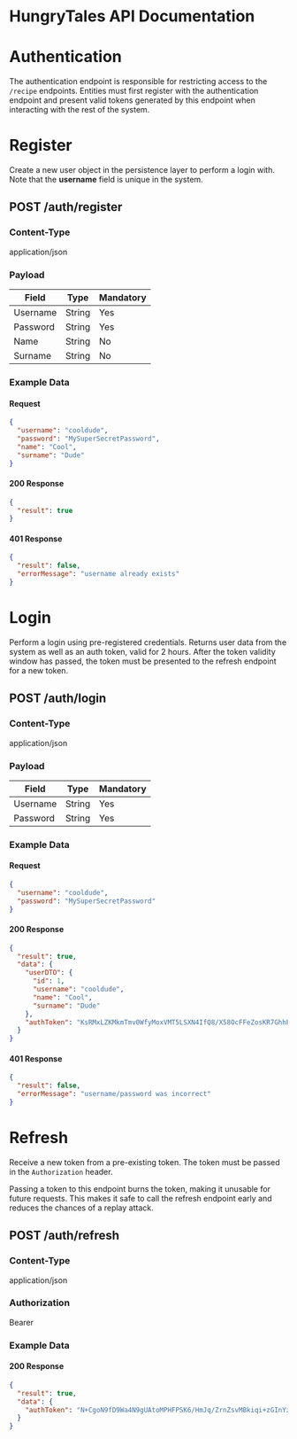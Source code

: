 # HungryTales API Documentation

# Authentication

The authentication endpoint is responsible for restricting access to the `/recipe` endpoints. Entities must 
first register with the authentication endpoint and present valid tokens generated by this endpoint when interacting 
with the rest of the system.

# Register

Create a new user object in the persistence layer to perform a login with. Note that the **username** field is unique
in the system.

## POST /auth/register

### Content-Type
application/json

### Payload

| Field | Type | Mandatory |
|-------|------|-----------|
|Username|String|Yes|
|Password|String|Yes|
|Name|String|No|
|Surname|String|No|

### Example Data

#### Request
```json
{
  "username": "cooldude",
  "password": "MySuperSecretPassword",
  "name": "Cool",
  "surname": "Dude"
}
```

#### 200 Response
```json
{
  "result": true
}
```

#### 401 Response
```json
{
  "result": false,
  "errorMessage": "username already exists"
}
```

# Login

Perform a login using pre-registered credentials. Returns user data from the system as well as an auth token, valid for 
2 hours. After the token validity window has passed, the token must be presented to the refresh endpoint for a new token.

## POST /auth/login

### Content-Type

application/json

### Payload

| Field | Type | Mandatory |
|-------|------|-----------|
|Username|String|Yes|
|Password|String|Yes|

### Example Data

#### Request
```json
{
  "username": "cooldude",
  "password": "MySuperSecretPassword"
}
```

#### 200 Response
```json
{
  "result": true,
  "data": {
    "userDTO": {
      "id": 1,
      "username": "cooldude",
      "name": "Cool",
      "surname": "Dude"
    },
    "authToken": "KsRMxLZKMkmTmv0WfyMoxVMT5LSXN4IfQ8/X58OcFFeZosKR7GhhEArULN9F3TpD3923io1buM6W7g/bhJNRaOOKAvL4PbLmJB+WtHFi//8VFYfCJQdqhrAnWJCdvdkJB8WC6uIjGKYfBKguFR0wx4LCJf7T9IcOZbK+6BeGg9ZBywMzsxt3hKuYWrVVihtI4kJOOaxkMU+2l9dLw0RZFA+kiZMEucq27DAt1tiZjO52utzsK0Z8QtMigq05VfTbX8vHTSK6qN964PzCmJNJaQ5P98ERpaJ6YG7Y/PmSXjrcDoAVm087vpIR+wWgSGHxPoy+e8GmCYlhndfs26s0Iw=="
  }
}
```

#### 401 Response
```json
{
  "result": false,
  "errorMessage": "username/password was incorrect"
}
```

# Refresh

Receive a new token from a pre-existing token. The token must be passed in the `Authorization` header.

Passing a token to this endpoint burns the token, making it unusable for future requests. This makes it safe to call the 
refresh endpoint early and reduces the chances of a replay attack. 

## POST /auth/refresh

### Content-Type

application/json

### Authorization

Bearer <existing auth token>

### Example Data

#### 200 Response
```json
{
  "result": true,
  "data": {
    "authToken": "N+CgoN9fD9Wa4N9gUAtoMPHFPSK6/HmJq/ZrnZsvMBkiqi+zGInYzvJCkA2FBRINOutPNVdLu4sFC+jkeiUzZuVXmXfTBzYebEQNB0xlhJZg/Zo2L9a/05Si7JTasNF5BY6rqG0vMRod03UeLTfl1l7LZCftZ4xdmeCFu10rCmOC6+pcGXgsAp25UPXjKF1JmvTz+L95lvwj/lWw68UQLFTAm5LQpYxjZP89Gr9/YD4mlqdW4X6bStQmaLztLZqJChnAevIEHi28TXebjt8r/jDKL4CakyWCtXgltduva/gReys0Z+moo/iu2uAbu4XRcYpn24a/PiOgucIQkURP8g=="
  }
}
```

